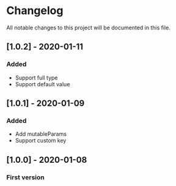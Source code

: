 # Changelog
All notable changes to this project will be documented in this file.

## [1.0.2] - 2020-01-11
### Added
- Support full type
- Support default value

## [1.0.1] - 2020-01-09
### Added
- Add mutableParams
- Support custom key

## [1.0.0] - 2020-01-08
### First version
